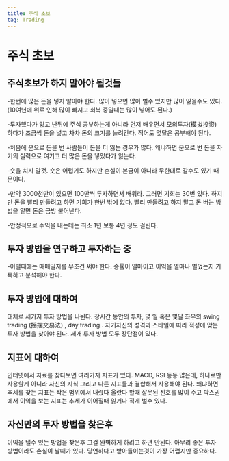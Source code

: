 ```yaml
---
title: 주식 초보 
tag: Trading
---
```


# 주식 초보



## 주식초보가 하지 말아야 될것들

-한번에 많은 돈을 넣지 말아야 한다. 많이 넣으면 많이 벌수 있지만 많이 잃을수도 있다. (10여년에 위로 인해 많이 빠지고 회복 중일때는 많이 넣어도 된다.)

-투자했다가 잃고 난뒤에 주식 공부하는게 아니라 먼저 배우면서 모의투자(模拟投资) 하다가 조금씩 돈을 넣고 차차 돈의 크기를 늘려간다. 적어도 몇달은 공부해야 된다.

-처음에 운으로 돈을 번 사람들이 돈을 더 잃는 경우가 많다. 왜냐하면 운으로 번 돈을 자기의 실력으로 여기고 더 많은 돈을 넣었다가 잃는다. 

-숏을 치지 말것. 숏은 어렵기도 하지만 손실이 본금이 아니라 무한대로 갈수도 있기 때문이다.

-만약 3000천만이 있으면 100만씩 투자하면서 배워라. 그러면 기회는 30번 있다. 하지만 돈을 빨리 만들려고 하면 기회가 한번 밖에 없다. 빨리 만들려고 하지 말고 돈 버는 방법을 알면 돈은 금방 불어난다.

-안정적으로 수익을 내는데는 최소 1년 보통 4년 정도 걸린다.



## 투자 방법을 연구하고 투자하는 중

-이럴때에는 매매일지를 무조건 써야 한다. 승률이 얼마이고 이익을 얼마나 벌었는지 기록하고 분석해야 한다.



## 투자 방법에 대하여

대체로 세가지 투자 방법을 나뉜다. 장시간 동안의 투자, 몇 일 혹은 몇달 좌우의 swing trading (摇摆交易法) , day trading . 자기자신의 성격과 스타일에 따라 적성에 맞는 투자 방법을 찾아야 된다. 세개 투자 방법 모두 장단점이 있다.



## 지표에 대하여

인터넷에서 자료를 찾다보면 여러가지 지표가 있다. MACD, RSI 등등 많은데, 하나로만 사용할게 아니라 자신의 지식 그리고 다른 지표들과 결합해서 사용해야 된다. 왜냐하면 추세를 찾는 지표는 작은 범위에서 내렸다 올랐다 할때 잘못된 신호를 많이 주고 박스권에서 이익을 보는 지표는 추세가 이어질때 잃거나 적게 벌수 있다.



## 자신만의 투자 방법을 찾은후

이익을 낼수 있는 방법을 찾은후 그걸 완벽하게 하려고 하면 안된다. 아무리 좋은 투자 방법이라도 손실이 날때가 있다. 당연하다고 받아들이는것이 가장 어렵지만 중요하다.